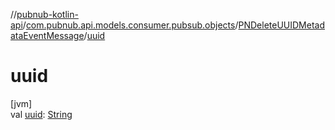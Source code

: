 //[pubnub-kotlin-api](../../../index.md)/[com.pubnub.api.models.consumer.pubsub.objects](../index.md)/[PNDeleteUUIDMetadataEventMessage](index.md)/[uuid](uuid.md)

# uuid

[jvm]\
val [uuid](uuid.md): [String](https://kotlinlang.org/api/latest/jvm/stdlib/kotlin/-string/index.html)
